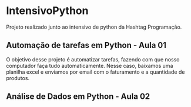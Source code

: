 # IntensivoPython
Projeto realizado junto ao intensivo de python da Hashtag Programação.

## Automação de tarefas em Python - Aula 01
O objetivo desse projeto é automatizar tarefas, fazendo com que nosso computador faça tudo automaticamente. Nesse caso, baixamos uma planilha excel e enviamos por email com o faturamento e a quantidade de produtos. 

## Análise de Dados em Python - Aula 02
